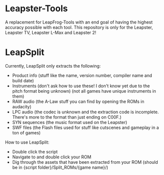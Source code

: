 # Leapster-Tools
A replacement for LeapFrog-Tools with an end goal of having the highest accuracy possible with each tool. This repository is only for the Leapster, Leapster TV, Leapster L-Max and Leapster 2!


# LeapSplit
Currently, LeapSplit only extracts the following:
- Product info (stuff like the name, version number, compiler name and build date)
- Instruments (don't ask how to use these! I don't know yet due to the pitch format being unknown) (not all games have unique instruments in them)
- RAW audio (the A-Law stuff you can find by opening the ROMs in audacity)
- LPC audio (the codec is unknown and the extraction code is incomplete. There's more to the format than just ending on C00F.)
- SYN sequences (the music format used on the Leapster)
- SWF files (the Flash files used for stuff like cutscenes and gameplay in a ton of games)

How to use LeapSplit:
- Double click the script
- Navigate to and double click your ROM
- Dig through the assets that have been extracted from your ROM (should be in {script folder}/Split_ROMs/{game name}/)

